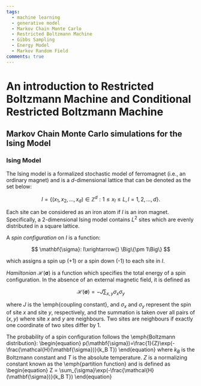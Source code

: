 ```yaml
---
tags:
  - machine learning
  - generative model
  - Markov Chain Monte Carlo
  - Restricted Boltzmann Machine
  - Gibbs Sampling
  - Energy Model
  - Markov Random Field
comments: true
---
```


# An introduction to Restricted Boltzmann Machine and Conditional Restricted Boltzmann Machine

## Markov Chain Monte Carlo simulations for the Ising Model

### Ising Model

The Ising model is a formalized stochastic model of ferromagnet (i.e., an ordinary magnet) and is a $d$-dimensional lattice that can be denoted as the set below:

$$ I = \Big\{(x_1,x_2,\ldots,x_d)\in\mathbb{Z}^d: 1\leq x_l\leq L, l=1,2,\ldots,d\Big\}.$$

Each site can be considered as an iron atom if $I$ is an iron magnet. Specifically, a 2-dimensional Ising model contains $L^2$ sites which are evenly distributed in a square lattice. 

A *spin configuration* on $I$ is a function:

$$ \mathbf{\sigma}: I\xrightarrow{} \Big\{\pm 1\Big\} $$

which assigns a spin up (+1) or a spin down (-1) to each site in $I$.

*Hamiltonian* $\mathcal{H}(\mathbf{\sigma})$ is a function which specifies the total energy of a spin configuration. In the absence of an external magnetic field, it is defined as 

$$ \mathcal{H}(\mathbf{\sigma}) = - J \sum_{x,y}\sigma_x\sigma_y $$

where $J$ is the \emph{coupling constant}, and $\sigma_x$ and $\sigma_y$ represent the spin of site $x$ and site $y$, respectively, and the summation is taken over all pairs of $(x,y)$ where site $x$ and $y$ are neighbours. Two sites are neighbours if exactly one coordinate of two sites differ by 1.

The probability of a spin configuration follows the \emph{Boltzmann distribution}:
\begin{equation}
    p(\mathbf{\sigma})=\frac{1}{Z}\exp(-\frac{\mathcal{H}(\mathbf{\sigma})}{k_B T})
\end{equation}
where $k_B$ is the Boltzmann constant and $T$ is the absolute temperature. $Z$ is a normalizing constant known as the \emph{partition function} and is defined as 
\begin{equation}
    Z = \sum_{\sigma}\exp(-\frac{\mathcal{H}(\mathbf{\sigma})}{k_B T})
\end{equation}